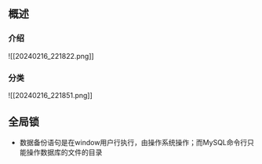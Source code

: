 ## 概述
### 介绍
![[20240216_221822.png]]
### 分类
![[20240216_221851.png]]
## 全局锁
- 数据备份语句是在window用户行执行，由操作系统操作；而MySQL命令行只能操作数据库的文件的目录
